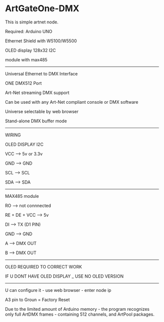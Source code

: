 # ArtGateOne-DMX
This is simple artnet node.


Required:
Arduino UNO

Ethernet Shield with W5100/W5500

OLED display 128x32 I2C

module with max485

---------------------------------------

Universal Ethernet to DMX Interface

ONE DMX512 Port

Art-Net streaming DMX support

Can be used with any Art-Net compliant console or DMX software

Universe selectable by web browser


Stand-alone DMX buffer mode

---------------------------------------

WIRING

OLED DISPLAY I2C

VCC --> 5v or 3.3v

GND --> GND

SCL --> SCL

SDA --> SDA

----------
MAX485 module

RO --> not connnected

RE + DE + VCC --> 5v

DI --> TX (D1 PIN)

GND --> GND

A --> DMX OUT

B --> DMX OUT



-------
OLED REQUIRED TO CORRECT WORK


IF U DONT HAVE OLED DISPLAY _ USE NO OLED VERSION


----------

U can configure it - use web browser - enter node ip

A3 pin to Groun = Factory Reset

Due to the limited amount of Arduino memory - the program recognizes only full ArtDMX frames - containing 512 channels, and ArtPool packages.
